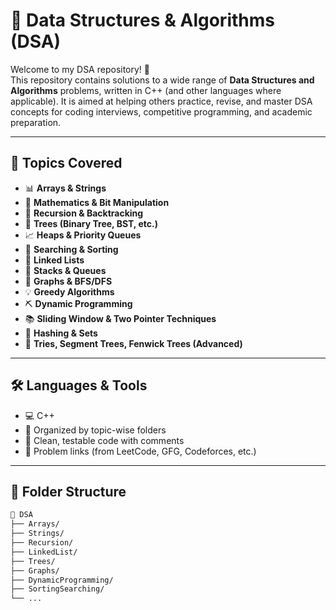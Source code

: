 # 🧠 Data Structures & Algorithms (DSA)

Welcome to my DSA repository! 🚀  
This repository contains solutions to a wide range of **Data Structures and Algorithms** problems, written in C++ (and other languages where applicable). It is aimed at helping others practice, revise, and master DSA concepts for coding interviews, competitive programming, and academic preparation.

---

## 📌 Topics Covered

- 📊 **Arrays & Strings**
- 🧮 **Mathematics & Bit Manipulation**
- 🔁 **Recursion & Backtracking**
- 🌳 **Trees (Binary Tree, BST, etc.)**
- 📈 **Heaps & Priority Queues**
- 🎯 **Searching & Sorting**
- 🔗 **Linked Lists**
- 🔁 **Stacks & Queues**
- 🌉 **Graphs & BFS/DFS**
- 💡 **Greedy Algorithms**
- ⛏️ **Dynamic Programming**
- 📚 **Sliding Window & Two Pointer Techniques**
- 🧩 **Hashing & Sets**
- 🧵 **Tries, Segment Trees, Fenwick Trees (Advanced)**

---

## 🛠 Languages & Tools

- 💻 C++
- 📁 Organized by topic-wise folders
- 🧪 Clean, testable code with comments
- 📘 Problem links (from LeetCode, GFG, Codeforces, etc.)

---

## 🚧 Folder Structure

```bash
📁 DSA
├── Arrays/
├── Strings/
├── Recursion/
├── LinkedList/
├── Trees/
├── Graphs/
├── DynamicProgramming/
├── SortingSearching/
└── ...
